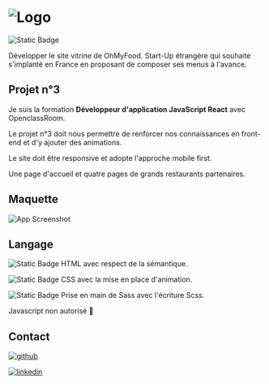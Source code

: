 # ![Logo](https://user.oc-static.com/upload/2024/02/03/17069637720332_Capture%20d%E2%80%99e%CC%81cran%202024-02-03%20a%CC%80%2014.35.07.png)

![Static Badge](https://img.shields.io/badge/Build-In_progress-green)

Développer le site vitrine de OhMyFood. Start-Up étrangère qui souhaite s'implanté en France en proposant de composer ses menus à l'avance.

## Projet n°3

Je suis la formation
**Développeur d'application JavaScript React**
avec OpenclassRoom.

Le projet n°3 doit nous permettre de renforcer nos connaissances en front-end et d'y ajouter des animations.

Le site doit être responsive et adopte l'approche mobile first.

Une page d'accueil et quatre pages de grands restaurants partenaires.

## Maquette

![App Screenshot](https://user.oc-static.com/upload/2022/06/22/16559016787093_Untitled%20design.png)

## Langage

![Static Badge](https://img.shields.io/badge/HTML5-white?logo=html5&logoColor=%23E34F26) HTML avec respect de la sémantique.

![Static Badge](https://img.shields.io/badge/CSS3-white?logo=css3&logoColor=%231572B6) CSS avec la mise en place d'animation.

![Static Badge](https://img.shields.io/badge/Sass-white?logo=sass&logoColor=%23CC6699) Prise en main de Sass avec l'écriture Scss.

Javascript non autorisé 🛑

## Contact

[![github](https://img.shields.io/badge/Mon_GitHub-%23010409?style=for-the-badge&logo=github&logoColor=white)](https://github.com/GoncalvesDDaniel)

[![linkedin](https://img.shields.io/badge/linkedin-0A66C2?style=for-the-badge&logo=linkedin&logoColor=white)](https://www.linkedin.com/in/daniel-d-gon%C3%A7alves/)
